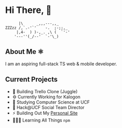 # Hi There, 👋

```
      |\      _,,,---,,_
ZZZzz /,`.-'`'    -.  ;-;;,_
     |,4-  ) )-,_. ,\ (  `'-'
    '---''(_/--'  `-'\_)
```

## About Me ⚛️

I am an aspiring full-stack TS web & mobile developer.

## Current Projects

- 🤹 Building Trello Clone (Juggle)
- ⚙️ Currently Working for Kalogon
- 📕 Studying Computer Science at UCF
- 🛜 Hack@UCF Social Team Director
- ⚡️ Building Out My [Personal Site](bryantpdev.com)
- 🏋🏼‍♂️ Learning All Things `npm`
